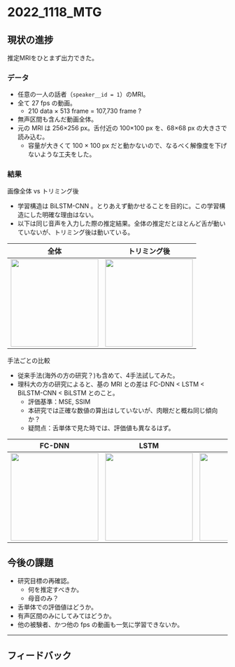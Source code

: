 # 2022_1118_MTG

## 現状の進捗
推定MRIをひとまず出力できた。

### データ
- 任意の一人の話者（`speaker__id = 1`）のMRI。
- 全て 27 fps の動画。
  - 210 data × 513 frame = 107,730 frame ?
- 無声区間も含んだ動画全体。
- 元の MRI は 256×256 px。舌付近の 100×100 px を、68×68 px の大きさで読み込む。
  - 容量が大きくて 100 × 100 px だと動かないので、なるべく解像度を下げないような工夫をした。

### 結果
画像全体 vs トリミング後
- 学習構造は BiLSTM-CNN 。とりあえず動かせることを目的に。この学習構造にした明確な理由はない。
- 以下は同じ音声を入力した際の推定結果。全体の推定だとほとんど舌が動いていないが、トリミング後は動いている。

|全体|トリミング後|
|---|---|
|<img src="https://user-images.githubusercontent.com/61837100/202199167-b6ccfdb3-3180-4245-a104-92222b9da2a7.gif" width="200">|<img src="https://user-images.githubusercontent.com/61837100/202198914-1a011099-3779-4cd5-a82a-dd42e0b95944.gif" width="200">|

手法ごとの比較
- 従来手法(海外の方の研究？)も含めて、4手法試してみた。
- 理科大の方の研究によると、基の MRI との差は FC-DNN < LSTM < BiLSTM-CNN < BiLSTM とのこと。
  - 評価基準：MSE, SSIM
  - 本研究では正確な数値の算出はしていないが、肉眼だと概ね同じ傾向か？
  - 疑問点：舌単体で見た時では、評価値も異なるはず。

|FC-DNN|LSTM|BiLSTM|BiLSTM-CNN|
|---|---|---|---|
|<img src="https://user-images.githubusercontent.com/61837100/202201221-6bec5136-b934-4016-8abc-d3fe88b3cc1c.gif" width="200">|<img src="https://user-images.githubusercontent.com/61837100/202201071-c99d5793-e4c9-45a5-b5fe-58a3f546c41b.gif" width="200">|<img src="https://user-images.githubusercontent.com/61837100/202201237-53f53b2d-6e2f-470a-b573-c83722375c4e.gif" width="200">|<img src="https://user-images.githubusercontent.com/61837100/202198914-1a011099-3779-4cd5-a82a-dd42e0b95944.gif" width="200">|

## 今後の課題
- 研究目標の再確認。
  - 何を推定すべきか。
  - 母音のみ？
- 舌単体での評価値はどうか。
- 有声区間のみにしてみてはどうか。
- 他の被験者、かつ他の fps の動画も一気に学習できないか。

***
## フィードバック
